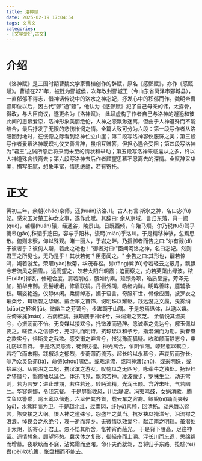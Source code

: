 ```yaml
---
title: 洛神赋
date: 2025-02-19 17:04:54
tags: 文言文
categories:
- [文学爱好,古文]
---
```

# 介绍
《洛神赋》是三国时期曹魏文学家曹植创作的辞赋，原名《感鄄赋》，亦作《感甄赋》。曹植在221年，被贬为鄄城侯，次年改封鄄城王（今山东省菏泽市鄄城县），一直郁郁不得志，借神话传说中的洛水之神宓妃，抒发心中的积郁而作。魏明帝曹睿即位以后，因古代“鄄”通“甄”，他认为《感鄄赋》犯了自己母亲的讳，太露骨，得改，与大臣商议，遂更名为《洛神赋》。
此赋虚构了作者自己与洛神的邂逅和彼此间的思慕爱恋，洛神形象美丽绝伦，人神之恋飘渺迷离，但由于人神道殊而不能结合，最后抒发了无限的悲伤怅惘之情。全篇大致可分为六段：第一段写作者从洛阳回封地时，在恍惚之际看到洛神伫立山崖；第二段写洛神容仪服饰之美；第三段写作者爱慕洛神既识礼仪又善言辞，虽相互赠答，但担心遇合受阻；第四段写洛神为“君王”之诚所感后将来而未至的情状和举动；第五段写洛神来临扈从之多，终以人神道殊含恨离去；第六段写洛神去后作者顾望思慕不忍离去的深情。全赋辞采华美，描写细腻，想象丰富，情思绻缱，若有寄托。
<!--more-->

# 正文
黄初三年，余朝(cháo)京师，还(huán)济洛川。古人有言:斯水之神，名曰宓(fú)妃。感宋玉对楚王神女之事，遂作此赋。其辞曰:
余从京域，言归东藩，背一阙(què)，越轘(huán)辕，经通谷，陵景山。日既西倾，车殆马烦。尔乃税(tuō)驾乎蘅皋(gāo),秣驷乎芝田，容与乎阳林，流眄(miǎn)乎洛川。于是精移神骇，忽焉思散。俯则未察，仰以殊观。睹一丽人，于岩之畔。乃援御者而告之曰:"尔有觌(dí)于彼者乎？彼何人斯，若此之艳也！"御者对曰:"臣闻河洛之神，名曰宓妃。然则君王之所见也，无乃是乎！其状若何？臣愿闻之。"
余告之曰:其形也，翩若惊鸿，婉若游龙。荣曜(yào)秋菊，华茂春松。髣(fǎng)髴(fú)兮若轻云之蔽月，飘飘兮若流风之回雪。。远而望之，皎若太阳升朝霞；迫而察之，灼若芙蕖出绿波。秾纤(xiān)得衷，修短合度。肩若削成，腰如约素。延颈秀项，皓质呈露。芳泽无加，铅华弗御。云髻峨峨，修眉联娟。丹唇外朗，皓齿内鲜。明眸善睐，靥辅承权。環姿艳逸，仪静体闲。柔情绰态，媚于语言。奇服旷世，骨像应图。披罗衣之璀粲兮，珥瑶碧之华琚。戴金翠之首饰，缀明珠以耀躯。践远游之文履，曳雾绡(xiāo)之轻裾(jū)。微幽兰之芳蔼兮，步踟蹰于山隅。于是忽焉纵体，以遨以嬉。左倚采旄(máo)，右荫桂旗。攘皓腕于神浒兮，采湍濑之玄芝。
余情悦其淑美兮，心振荡而不怡。无良媒以接欢兮，托微波而通辞。愿诚素之先达兮，解玉佩以要之。嗟佳人之信修兮，羌习礼而明诗。抗琼珶以和予兮，指潜渊而为期。执眷眷之款实兮，惧斯灵之我欺。感交甫之弃言兮，怅犹豫而狐疑。收和颜而静志兮，申礼防以自持。
于是洛灵感焉，徙倚彷徨。神光离合，乍阴乍阳。竦轻躯以鹤立，若将飞而未翔。践椒涂之郁烈，步蘅薄而流芳。超长吟以永慕兮，声哀厉而弥长。尔乃众灵杂遝(tà)，命俦(chóu)啸侣。或戏清流，或翔神渚(zhǔ)，或采明珠，或拾翠羽。从南湘之二妃，携汉滨之游女。叹匏瓜之无匹兮，咏牵牛之独处。扬轻袿之猗靡兮，翳修袖以延伫。体迅飞凫，飘忽若神。凌波微步，罗袜生尘。动无常则，若为若安；进止难期，若往若还。转眄流精，光润玉颜。含辞未吐，气若幽兰。华容婀娜，令我忘餐。
于是屏翳收风，川后静波。冯夷鸣鼓，女娲清歌。腾文鱼以警乘，鸣玉鸾以偕逝。六龙俨其齐首，载云车之容裔。鲸鲵(ní)踊而夹毂(gǔ)，水禽翔而为卫。于是越北沚，过南冈，纡(yū)素领，回清扬。动朱唇以徐言，陈交接之大纲。恨人神之道殊兮，怨盛年之莫当。抗罗袂以掩涕兮，泪流襟之浪浪。悼良会之永绝兮，哀一逝而异乡。无微情以效爱兮，献江南之明珰。虽潜处于太阴，长寄心于君王。忽不悟其所舍，怅神宵而蔽光。
于是背下陵高，足往神留。遗情想象，顾望怀愁。冀灵体之复形，御轻舟而上溯。浮长川而忘返，思绵绵而增慕。夜耿耿而不寐，沾繁霜而至曙。命仆夫而就驾，吾将归乎东路。揽騑(fēi)辔(pèi)以抗策，怅盘桓而不能去。
